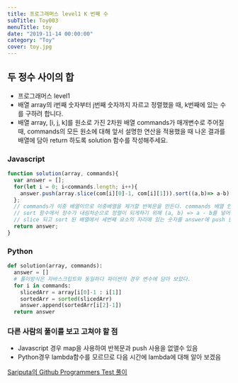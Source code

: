 ```yaml
---
title: 프로그래머스 level1 K 번째 수
subTitle: Toy003
menuTitle: toy
date: "2019-11-14 00:00:00"
category: "Toy"
cover: toy.jpg
---
```


## 두 정수 사이의 합

- 프로그래머스 level1
- 배열 array의 i번째 숫자부터 j번째 숫자까지 자르고 정렬했을 때, k번째에 있는 수를 구하려 합니다.
- 배열 array, [i, j, k]를 원소로 가진 2차원 배열 commands가 매개변수로 주어질 때, commands의 모든 원소에 대해 앞서 설명한 연산을 적용했을 때 나온 결과를 배열에 담아 return 하도록 solution 함수를 작성해주세요.

### Javascript

```javascript
function solution(array, commands){
  var answer = [];
  for(let i = 0; i<commands.length; i++){
    answer.push(array.slice(com[i][0]-1, com[i][1])).sort((a,b)=> a-b)[com[i][2]-1]
  };
  // commands가 이중 배열이므로 이중배열을 제거할 반복문을 만든다. commands 배열 안의 배열은 길이가 3이므로 slice로 첫번째 요소부터 두번째 요소까지 잘라낸다.
  // sort 함수에서 정수가 내림차순으로 정렬이 되게하기 위해 (a, b) => a - b를 넣어준다.
  // slice 되고 sort 된 배열에서 세번째 요소의 자리에 있는 숫자를 answer에 push 한다.
  return answer;
}
```

### Python

```python
def solution(array, commands):
  answer = []
  # 풀이방식은 자바스크립트와 동일하다 파이썬의 경우 변수에 담아 보았다.
  for i in commands:
    slicedArr = array[i[0]-1 : i[1]]
    sortedArr = sorted(slicedArr)
    answer.append(sortedArr[i[2]-1])
  return answer
```



### 다른 사람의 풀이를 보고 고쳐야 할 점

- Javascript 경우 map을 사용하여 반복문과 push 사용을 없앨수 있음
- Python경우 lambda함수를 모르므로 다음 시간에 lambda에 대해 알아 보겠음



[Sariputa의 Github Programmers Test 풀이](https://github.com/upatisariputa/programmersTest)